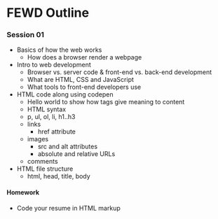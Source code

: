 FEWD Outline
============

### Session 01

- Basics of how the web works
	- How does a browser render a webpage
- Intro to web development
    - Browser vs. server code & front-end vs. back-end development
    - What are HTML, CSS and JavaScript
    - What tools to front-end developers use
- HTML code along using codepen
    - Hello world to show how tags give meaning to content
    - HTML syntax
    - p, ul, ol, li, h1..h3
    - links
        - href attribute
    - images
        - src and alt attributes
        - absolute and relative URLs
    - comments
- HTML file structure
    - html, head, title, body

#### Homework

- Code your resume in HTML markup